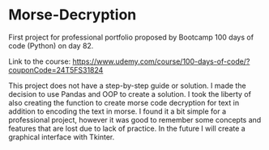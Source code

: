 # Morse-Decryption

First project for professional portfolio proposed by Bootcamp 100 days of code (Python) on day 82.

Link to the course: https://www.udemy.com/course/100-days-of-code/?couponCode=24T5FS31824

This project does not have a step-by-step guide or solution.
I made the decision to use Pandas and OOP to create a solution.
I took the liberty of also creating the function to create morse code decryption for text in addition to encoding the text in morse.
I found it a bit simple for a professional project, however it was good to remember some concepts and features that are lost due to lack of practice.
In the future I will create a graphical interface with Tkinter.
